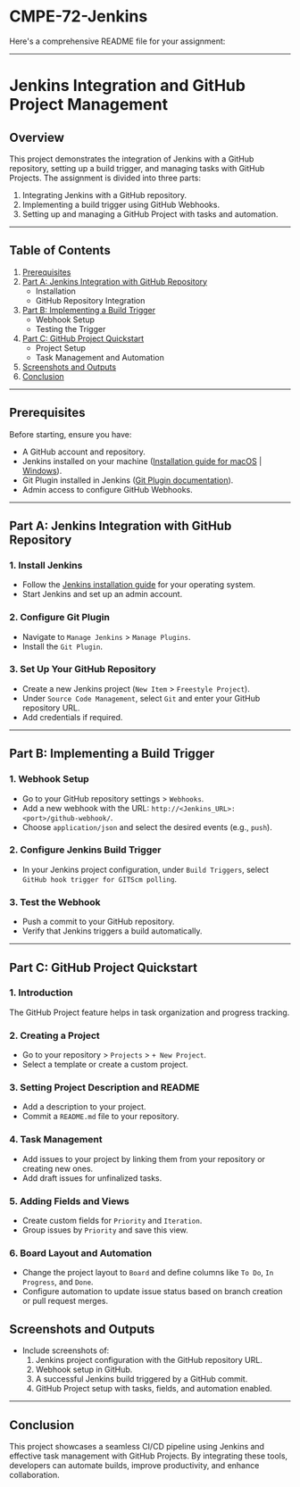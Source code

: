 # CMPE-72-Jenkins

Here's a comprehensive README file for your assignment:

---

# **Jenkins Integration and GitHub Project Management**

## **Overview**  
This project demonstrates the integration of Jenkins with a GitHub repository, setting up a build trigger, and managing tasks with GitHub Projects. The assignment is divided into three parts:  
1. Integrating Jenkins with a GitHub repository.  
2. Implementing a build trigger using GitHub Webhooks.  
3. Setting up and managing a GitHub Project with tasks and automation.

---

## **Table of Contents**  
1. [Prerequisites](#prerequisites)  
2. [Part A: Jenkins Integration with GitHub Repository](#part-a-jenkins-integration-with-github-repository)  
   - Installation  
   - GitHub Repository Integration  
3. [Part B: Implementing a Build Trigger](#part-b-implementing-a-build-trigger)  
   - Webhook Setup  
   - Testing the Trigger  
4. [Part C: GitHub Project Quickstart](#part-c-github-project-quickstart)  
   - Project Setup  
   - Task Management and Automation  
5. [Screenshots and Outputs](#screenshots-and-outputs)  
6. [Conclusion](#conclusion)

---

## **Prerequisites**  
Before starting, ensure you have:  
- A GitHub account and repository.  
- Jenkins installed on your machine ([Installation guide for macOS](https://www.jenkins.io/doc/book/installing/macos/) | [Windows](https://www.jenkins.io/doc/book/installing/windows/)).  
- Git Plugin installed in Jenkins ([Git Plugin documentation](https://plugins.jenkins.io/git/)).  
- Admin access to configure GitHub Webhooks.  

---

## **Part A: Jenkins Integration with GitHub Repository**

### **1. Install Jenkins**  
- Follow the [Jenkins installation guide](https://www.jenkins.io/doc/book/installing/) for your operating system.  
- Start Jenkins and set up an admin account.  

### **2. Configure Git Plugin**  
- Navigate to `Manage Jenkins` > `Manage Plugins`.  
- Install the `Git Plugin`.  

### **3. Set Up Your GitHub Repository**  
- Create a new Jenkins project (`New Item` > `Freestyle Project`).  
- Under `Source Code Management`, select `Git` and enter your GitHub repository URL.  
- Add credentials if required.  

---

## **Part B: Implementing a Build Trigger**

### **1. Webhook Setup**  
- Go to your GitHub repository settings > `Webhooks`.  
- Add a new webhook with the URL: `http://<Jenkins_URL>:<port>/github-webhook/`.  
- Choose `application/json` and select the desired events (e.g., `push`).  

### **2. Configure Jenkins Build Trigger**  
- In your Jenkins project configuration, under `Build Triggers`, select `GitHub hook trigger for GITScm polling`.  

### **3. Test the Webhook**  
- Push a commit to your GitHub repository.  
- Verify that Jenkins triggers a build automatically.

---

## **Part C: GitHub Project Quickstart**

### **1. Introduction**  
The GitHub Project feature helps in task organization and progress tracking.  

### **2. Creating a Project**  
- Go to your repository > `Projects` > `+ New Project`.  
- Select a template or create a custom project.  

### **3. Setting Project Description and README**  
- Add a description to your project.  
- Commit a `README.md` file to your repository.  

### **4. Task Management**  
- Add issues to your project by linking them from your repository or creating new ones.  
- Add draft issues for unfinalized tasks.  

### **5. Adding Fields and Views**  
- Create custom fields for `Priority` and `Iteration`.  
- Group issues by `Priority` and save this view.  

### **6. Board Layout and Automation**  
- Change the project layout to `Board` and define columns like `To Do`, `In Progress`, and `Done`.  
- Configure automation to update issue status based on branch creation or pull request merges.


## **Screenshots and Outputs**  
- Include screenshots of:  
  1. Jenkins project configuration with the GitHub repository URL.  
  2. Webhook setup in GitHub.  
  3. A successful Jenkins build triggered by a GitHub commit.  
  4. GitHub Project setup with tasks, fields, and automation enabled.

---

## **Conclusion**  
This project showcases a seamless CI/CD pipeline using Jenkins and effective task management with GitHub Projects. By integrating these tools, developers can automate builds, improve productivity, and enhance collaboration.
